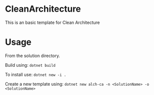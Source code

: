 # CleanArchitecture
This is an basic template for Clean Architecture

# Usage
From the solution directory.

Build using: ```dotnet build```

To install use: ```dotnet new -i .```

Create a new template using: ```dotnet new alch-ca -n <SolutionName> -o <SolutionName>```
